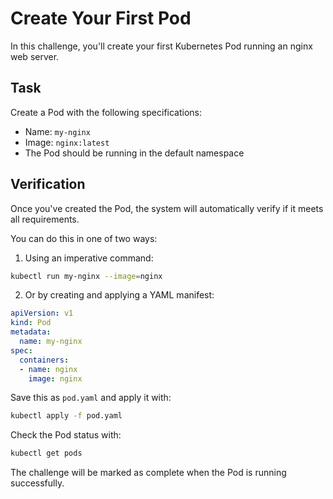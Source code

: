 # Create Your First Pod

In this challenge, you'll create your first Kubernetes Pod running an nginx web server.

## Task
Create a Pod with the following specifications:
- Name: `my-nginx`
- Image: `nginx:latest`
- The Pod should be running in the default namespace

## Verification
Once you've created the Pod, the system will automatically verify if it meets all requirements. 

You can do this in one of two ways:

1. Using an imperative command:
```bash
kubectl run my-nginx --image=nginx
```

2. Or by creating and applying a YAML manifest:
```yaml
apiVersion: v1
kind: Pod
metadata:
  name: my-nginx
spec:
  containers:
  - name: nginx
    image: nginx
```

Save this as `pod.yaml` and apply it with:
```bash
kubectl apply -f pod.yaml
```

Check the Pod status with:
```bash
kubectl get pods
```

The challenge will be marked as complete when the Pod is running successfully. 